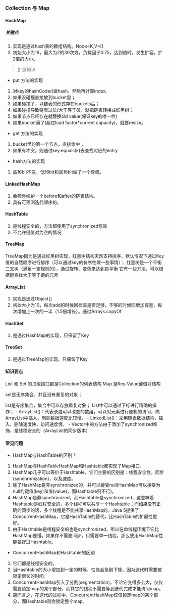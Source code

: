 ### Collection 与 Map

#### HashMap

##### 关键点
1. 实现是通过hash表的数组结构。Node<K,V>[]
2. 初始大小为16，最大为2的30次方，负载因子0.75，达到值时，发生扩容，扩2倍的大小。

> 扩展知识
- put 方法的实现

1. 对key的hashCode()做hash，然后再计算index;
2. 如果没碰撞直接放到bucket里；
3. 如果碰撞了，以链表的形式存在buckets后；
4. 如果碰撞导致链表过长(大于等于8)，就把链表转换成红黑树；
5. 如果节点已经存在就替换old value(保证key的唯一性)
6. 如果bucket满了(超过load factor*current capacity)，就要resize。

- get 方法的实现

1. bucket里的第一个节点，直接命中；
2. 如果有冲突，则通过key.equals(k)去查找对应的entry

- hash方法的实现

1. 高16bit不变，低16bit和高16bit做了一个异或。

#### LinkedHashMap

1. 会额外维护一个before和after的链表结构。
2. 具有可预测迭代顺序的。

#### HashTable
1. 是线程安全的，方法都使用了synchronized修饰
2. 不允许键值对为空的情况

#### TreeMap
TreeMap因为是通过红黑树实现，红黑树结构天然支持排序，默认情况下通过Key值的自然顺序进行排序（可以通过key的有序性做一些事情）；
红黑树是一个平衡二叉树（满足一定规则的），通过旋转、变色来达到自平衡
它有一些方法，可以根据键查找大于等于键的元素

#### ArrayList

1. 实现是通过Object[]
2. 初始大小为10，每次add的时候回检查是否足够，不够的时候回增加容量，每次增加上一次的一半（1.5倍增长）。通过Arrays.copyOf

#### HashSet

1. 是通过HashMap的实现，只保留了Key

#### TreeSet

1. 是通过TreeMap的实现，只保留了Key

#### 知识要点

List 和 Set 的顶级接口都是Collection的列表结构
Map 是Key-Value键值对结构

set是无序集合，并且没有重复的对象；

list是有序集合，集合中可以存放重复对象；
    List中可以通过下标进行精确的操作；
     - ArrayList()：代表长度可以改变的数组，可以对元素进行随机的访问，向ArrayList中插入、删除数据速度比较慢。
     - LinkedList()：采用链表数据结构，插入、删除速度快，访问速度慢，
     - Vector中的方法由于添加了synchronized修饰，是线程安全的（ArrayList的同步版本）
#### 常见问题

- HashMap与HashTable的区别？
1. HashMap与HashTableHashMap和Hashtable都实现了Map接口，
2. HashMap几乎可以等价于Hashtable，它们主要的区别是：线程安全性，同步(synchronization)，以及速度。
3. 除了HashMap是非synchronized的，并可以接受null(HashMap可以接受为null的键值(key)和值(value)，而Hashtable则不行)。
4. HashMap是非synchronized，而Hashtable是synchronized，这意味着Hashtable是线程安全的，多个线程可以共享一个Hashtable；而如果没有正确的同步的话，多个线程是不能共享HashMap的。Java 5提供了ConcurrentHashMap，它是HashTable的替代，比HashTable的扩展性更好。
5. 由于Hashtable是线程安全的也是synchronized，所以在单线程环境下它比HashMap要慢。如果你不需要同步，只需要单一线程，那么使用HashMap性能要好过Hashtable。

- ConcurrentHashMap和Hashtable的区别
1. 它们都是线程安全的，
2. 当Hashtable的大小增加到一定的时候，性能会急剧下降，因为迭代时需要被锁定很长的时间。
3. ConcurrentHashMap引入了分割(segmentation)，不论它变得多么大，仅仅需要锁定map的某个部分，而其它的线程不需要等到迭代完成才能访问map。
4. 简而言之，在迭代的过程中，ConcurrentHashMap仅仅锁定map的某个部分，而Hashtable则会锁定整个map。



